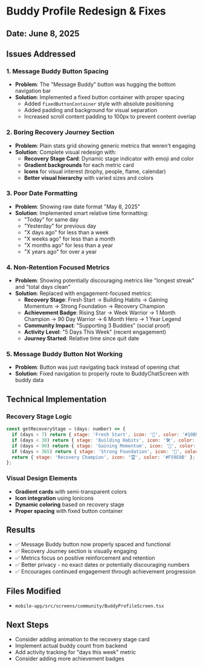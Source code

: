 # Buddy Profile Redesign & Fixes

## Date: June 8, 2025

## Issues Addressed

### 1. Message Buddy Button Spacing
- **Problem**: The "Message Buddy" button was hugging the bottom navigation bar
- **Solution**: Implemented a fixed button container with proper spacing
  - Added `fixedButtonContainer` style with absolute positioning
  - Added padding and background for visual separation
  - Increased scroll content padding to 100px to prevent content overlap

### 2. Boring Recovery Journey Section
- **Problem**: Plain stats grid showing generic metrics that weren't engaging
- **Solution**: Complete visual redesign with:
  - **Recovery Stage Card**: Dynamic stage indicator with emoji and color
  - **Gradient backgrounds** for each metric card
  - **Icons** for visual interest (trophy, people, flame, calendar)
  - **Better visual hierarchy** with varied sizes and colors

### 3. Poor Date Formatting
- **Problem**: Showing raw date format "May 8, 2025"
- **Solution**: Implemented smart relative time formatting:
  - "Today" for same day
  - "Yesterday" for previous day
  - "X days ago" for less than a week
  - "X weeks ago" for less than a month
  - "X months ago" for less than a year
  - "X years ago" for over a year

### 4. Non-Retention Focused Metrics
- **Problem**: Showing potentially discouraging metrics like "longest streak" and "total days clean"
- **Solution**: Replaced with engagement-focused metrics:
  - **Recovery Stage**: Fresh Start → Building Habits → Gaining Momentum → Strong Foundation → Recovery Champion
  - **Achievement Badge**: Rising Star → Week Warrior → 1 Month Champion → 90 Day Warrior → 6 Month Hero → 1 Year Legend
  - **Community Impact**: "Supporting 3 Buddies" (social proof)
  - **Activity Level**: "5 Days This Week" (recent engagement)
  - **Journey Started**: Relative time since quit date

### 5. Message Buddy Button Not Working
- **Problem**: Button was just navigating back instead of opening chat
- **Solution**: Fixed navigation to properly route to BuddyChatScreen with buddy data

## Technical Implementation

### Recovery Stage Logic
```javascript
const getRecoveryStage = (days: number) => {
  if (days < 7) return { stage: 'Fresh Start', icon: '🌱', color: '#10B981' };
  if (days < 30) return { stage: 'Building Habits', icon: '🛠️', color: '#3B82F6' };
  if (days < 90) return { stage: 'Gaining Momentum', icon: '🚀', color: '#8B5CF6' };
  if (days < 365) return { stage: 'Strong Foundation', icon: '💪', color: '#EC4899' };
  return { stage: 'Recovery Champion', icon: '🏆', color: '#F59E0B' };
};
```

### Visual Design Elements
- **Gradient cards** with semi-transparent colors
- **Icon integration** using Ionicons
- **Dynamic coloring** based on recovery stage
- **Proper spacing** with fixed button container

## Results
- ✅ Message Buddy button now properly spaced and functional
- ✅ Recovery Journey section is visually engaging
- ✅ Metrics focus on positive reinforcement and retention
- ✅ Better privacy - no exact dates or potentially discouraging numbers
- ✅ Encourages continued engagement through achievement progression

## Files Modified
- `mobile-app/src/screens/community/BuddyProfileScreen.tsx`

## Next Steps
- Consider adding animation to the recovery stage card
- Implement actual buddy count from backend
- Add activity tracking for "days this week" metric
- Consider adding more achievement badges 